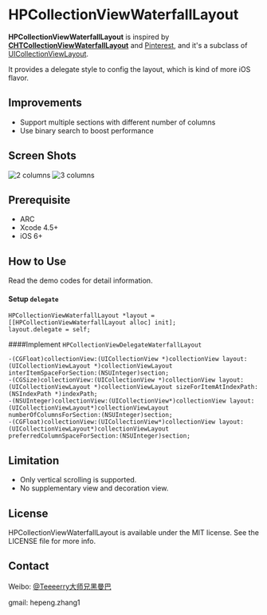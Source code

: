 HPCollectionViewWaterfallLayout
===============================

**HPCollectionViewWaterfallLayout** is inspired by **[CHTCollectionViewWaterfallLayout]** and [Pinterest], and it's a subclass of [UICollectionViewLayout].

It provides a delegate style to config the layout, which is kind of more iOS flavor.

Improvements
------------
* Support multiple sections with different number of columns
* Use binary search to boost performance

Screen Shots
------------
![2 columns](https://raw.github.com/chiahsien/UICollectionViewWaterfallLayout/master/Screenshots/2-columns.png)
![3 columns](https://raw.github.com/chiahsien/UICollectionViewWaterfallLayout/master/Screenshots/3-columns.png)

Prerequisite
------------
* ARC
* Xcode 4.5+
* iOS 6+

How to Use
----------
Read the demo codes for detail information.

#### Setup `delegate`
``` objc
HPCollectionViewWaterfallLayout *layout = [[HPCollectionViewWaterfallLayout alloc] init];
layout.delegate = self;
```

####Implement `HPCollectionViewDelegateWaterfallLayout`
``` objc
-(CGFloat)collectionView:(UICollectionView *)collectionView layout:(UICollectionViewLayout *)collectionViewLayout interItemSpaceForSection:(NSUInteger)section;
-(CGSize)collectionView:(UICollectionView *)collectionView layout:(UICollectionViewLayout *)collectionViewLayout sizeForItemAtIndexPath:(NSIndexPath *)indexPath;
-(NSUInteger)collectionView:(UICollectionView*)collectionView layout:(UICollectionViewLayout*)collectionViewLayout numberOfColumnsForSection:(NSUInteger)section;
-(CGFloat)collectionView:(UICollectionView*)collectionView layout:(UICollectionViewLayout*)collectionViewLayout preferredColumnSpaceForSection:(NSUInteger)section;
```

Limitation
----------
* Only vertical scrolling is supported.
* No supplementary view and decoration view.

License
-------
HPCollectionViewWaterfallLayout is available under the MIT license. See the LICENSE file for more info.

Contact
-------
Weibo: [@Teeeerry大师兄黑曼巴]

gmail: hepeng.zhang1

[CHTCollectionViewWaterfallLayout]: https://github.com/chiahsien/CHTCollectionViewWaterfallLayout
[UICollectionView]: http://developer.apple.com/library/ios/#documentation/uikit/reference/UICollectionView_class/Reference/Reference.html
[UICollectionViewLayout]: http://developer.apple.com/library/ios/#documentation/uikit/reference/UICollectionViewLayout_class/Reference/Reference.html
[Pinterest]: http://pinterest.com/
[@Teeeerry大师兄黑曼巴]: http://weibo.com/1801824931/
